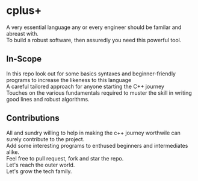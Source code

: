 # cplus+

A very essential language any or every engineer should be familar and abreast with. <br>
To build a robust software, then assuredly you need this powerful tool.

## In-Scope

In this repo look out for some basics syntaxes and beginner-friendly programs to increase the likeness to this language<br>
A careful tailored approach for anyone starting the C++ journey<br>
Touches on the various fundamentals required to muster the skill in writing good lines and robust algorithms.<br>

## Contributions

All and sundry willing to help in making the c++ journey worthwile can surely contribute to the project.<br>
Add some interesting programs to enthused beginners and intermediates alike.<br>
Feel free to pull request, fork and star the repo.<br>
Let's reach the outer world.<br>
Let's grow the tech family.<br>
